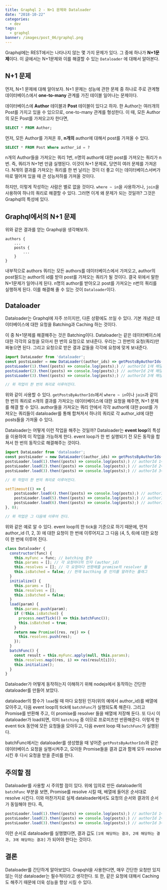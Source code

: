 ```yaml
---
title: Graphql 2 - N+1 문제와 Dataloader
date: "2018-10-22"
categories:
  - dev
tags:
  - graphql
banner: /images/post_06/graphql.png
---
```


Graphql에는 REST에서는 나타나지 않는 몇 가지 문제가 있다. 그 중에 하나가 **N+1문제**이다. 이 글에서는 N+1문제와 이를 해결할 수 있는 `Dataloader` 에 대해서 알아본다.

<!--more-->

## N+1 문제

먼저, N+1 문제에 대해 알아보자. N+1 문제는 성능에 관한 문제 중 하나로 주로 관계형 데이터베이스에서 **one-to-many** 관계를 가진 테이블 일어나는 문제이다.

데이터베이스에 **Author** 테이블과 **Post** 테이블이 있다고 하자. 한 Author는 여러개의 Post를 가지고 있을 수 있으므로, one-to-many 관계를 형성한다. 이 때, 모든 Author의 모든 Post를 가져오고자 한다면,

```sql
SELECT * FROM Author;
```

먼저, 모든 Author를 가져온 후, **n개의** author에 대해서 post를 가져올 수 있다.

```sql
SELECT * FROM Post Where author_id = ?
```

n개의 Author들을 가져오는 쿼리 1번, n명의 author에 대한 post를 가져오는 쿼리가 n 번. 즉, 쿼리가 N+1번 만큼 실행된다. 이것이 N+1 문제로, 당연히 여러 문제를 가져온다. N개의 결과를 가져오는 쿼리를 한 번 날리는 것이 더 좋고 이는 데이터베이스서버가 따로 떨어져 있을 때 큰 성능저하를 가져올 것이다.

하지만, 이렇게 작성하는 사람은 별로 없을 것이다. `where ~ in`을 사용하거나, `join`을 사용하여 하나의 쿼리로 해결할 수 있다. 그러면 이게 왜 문제가 되는 것일까? 그것은 Graphql의 특성에 있다.

## Graphql에서의 N+1 문제

위와 같은 결과를 얻는 Graphql을 생각해보자.

```
authors {
    ...
    posts {
        ...
    }
}
```

내부적으로 authors 쿼리는 모든 authors를 데이터베이스에서 가져오고, author의 post필드는 author의 id를 받아 post를 가져오는 쿼리가 될 것이다. 결국 위에서 말한 N+1문제가 일어나게 된다. n명의 author를 받아오고 post를 가져오는 n번의 쿼리를 실행하게 된다. 이를 해결해 줄 수 있는 것이 `Dataloader`이다.

## Dataloader

Dataloader는 Graphql에 자주 쓰이지만, 다른 상황에도 쓰일 수 있다. 기본 개념은 데이터베이스에 대한 요청을 Batching과 Caching 하는 것이다.

이 중 N+1문제를 해결해주는 것은 Batching이다. Dataloader는 같은 데이터베이스에 대한 각각의 요청을 모아서 한 번의 요청으로 보내준다. 우리는 그 한번의 요청(쿼리)만 짜놓으면 된다. 그리고 요청으로 받은 결과 값들을 각각에 요청에 맞게 보내준다.

```js
import DataLoader from 'dataloader';
const postsLoader = new DataLoader((author_ids) => getPostsByAuthorIds(author_ids));
postsLoader(1).then((posts) => console.log(posts);) // authorId 1에 해당하는 post들
postsLoader(2).then((posts) => console.log(posts);) // authorId 2에 해당하는 post들
postsLoader(3).then((posts) => console.log(posts);) // authorId 3에 해당하는 post들

// 위 작업이 한 번의 쿼리로 이루어진다.
```

위와 같이 사용할 수 있다. `getPostsByAuthorIds`에서 `where ~ in`이나 `join`과 같이 한 번의 쿼리로 n개의 결과를 가져오는 데이터베이스에 대한 요청을 해주면, N+1 문제를 해결 할 수 있다. author들을 가져오는 쿼리 안에서 각각 author에 대한 post를 가져오는 쿼리들이 dataloader를 통해 합쳐져서 하나의 쿼리로 각 author_id에 대한 posts들을 가져올 수 있다.

Dataloader는 어떻게 이런 작업을 해주는 것일까? Dataloader는 **event loop**의 특성을 이용하여 이 작업을 가능하게 한다. event loop가 한 번 실행되기 전 모든 동작을 합쳐서 한 번의 동작으로 해결해주는 것이다.

```js
import DataLoader from 'dataloader';
const postsLoader = new DataLoader((author_ids) => getPostsByAuthorIds(author_ids));
postsLoader.load(1).then((posts) => console.log(posts);) // authorId 1에 해당하는 post들
postsLoader.load(2).then((posts) => console.log(posts);) // authorId 2에 해당하는 post들
postsLoader.load(3).then((posts) => console.log(posts);) // authorId 3에 해당하는 post들

// 위 작업이 한 번의 쿼리로 이루어진다.

setTimeout(() => {
    postsLoader.load(4).then((posts) => console.log(posts);) // authorId 4에 해당하는 post들
    postsLoader.load(5).then((posts) => console.log(posts);) // authorId 5에 해당하는 post들
    postsLoader.load(6).then((posts) => console.log(posts);) // authorId 6에 해당하는 post들
}, 0);

// 위 작업은 그 다음에 이루어 진다.
```

위와 같은 예로 알 수 있다. event loop의 한 tick을 기준으로 하기 때문에, 먼저 author_id (1, 2, 3) 에 대한 요청이 한 번에 이루어지고 그 다음 (4, 5, 6)에 대한 요청이 한 번에 이루어 진다.

```js
class Dataloader {
  constructor(func) {
    this.myFunc = func; // batching 함수
    this.params = []; // 각 요청마다의 인자 (author_id)
    this.resolves = []; // 각 요청마다 반환해줄 promise의 resolver 들
    this.isBatched = false; // 현재 bacthing 중 인지를 알려주는 플래그
  }
  initialize() {
    this.params = [];
    this.resolves = [];
    this.isBatched = false;
  }
  load(param) {
    this.params.push(param);
    if (!this.isBatched) {
      process.nextTick(() => this.batchFunc());
      this.isBatched = true;
    }
    return new Promise((res, rej) => {
      this.resolves.push(res);
    });
  }
  batchFunc() {
    const result = this.myFunc.apply(null, this.params);
    this.resolves.map((res, i) => res(result[i]));
    this.initialize();
  }
}
```

Dataloader가 어떻게 동작하는지 이해하기 위해 nodejs에서 동작하는 간단한 dataloader를 만들어 보았다.

dataloader의 함수가 `load`될 때 마다 요청된 인자(위의 예에서 author_id)를 배열에 모아주고, 다음 event loop의 tick에 `batchFunc`가 실행되도록 해준다. 그리고 Promise를 반환해 주고, 이 promise를 resolver 들을 배열에 저장해 둔다. 또 다시 이 dataloader가 load되면, 이미 `batching` 중 이므로 프로미즈만 반환해준다. 이렇게 한 event tick 동안에 모든 요청들을 모아두고, 다음 event loop 때 `batchFunc`가 실행된다.

batchFunc에서는 dataloader를 생성했을 때 넣어준 `getPostsByAuthorIds`와 같은 데이터베이스 요청을 실행시켜주고, 모아둔 Promise들을 결과 값과 함께 모두 resolve 시킨 후 다시 요청을 받을 준비를 한다.

## 주의할 점

Dataloader를 사용할 시 주의할 점이 있다. 위에 임의로 만든 dataloader의 `batchFunc` 부분을 보면, Promise를 resolve 시킬 때, 배열에 들어온 순서대로 resolve 시킨다. 이와 마찬가지로 실제 dataloader에서도 요청의 순서와 결과의 순서가 동일해야 한다. 즉,

```js
postsLoader.load(1).then((posts) => console.log(posts);) // authorId 1에 해당하는 post들
postsLoader.load(2).then((posts) => console.log(posts);) // authorId 2에 해당하는 post들
postsLoader.load(3).then((posts) => console.log(posts);) // authorId 3에 해당하는 post들
```

이런 순서로 dataloader를 실행했다면, 결과 값도 `[1에 해당하는 결과, 2에 해당하는 결과, 3에 해당하는 결과]` 가 되어야 한다는 것이다.

## 결론

Dataloader를 간단하게 알아보았다. Grapqhl을 사용한다면, 매우 간단한 요청만 있지 않는 이상 dataloader는 필수적이라고 생각한다. 또 한, 같은 요청에 대해서 Caching 도 해주기 때문에 더욱 성능을 향상 시킬 수 있다.
